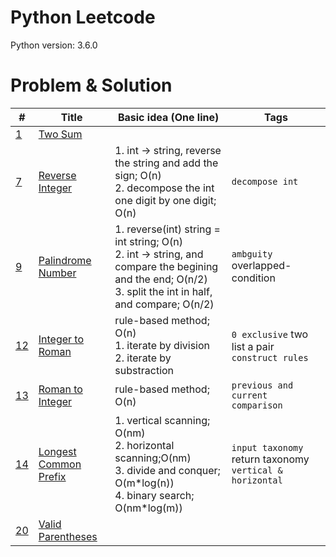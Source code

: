 # Python Leetcode

Python version: 3.6.0

# Problem & Solution

| # | Title | Basic idea (One line) | Tags |
|---| ----- | -------- | --------------------- |
| [1](https://leetcode.com/problems/two-sum/) | [Two Sum](https://github.com/lowspace/leetcode/blob/main/code/1.%20Two%20Sum.ipynb) | |  |
| [7](https://leetcode.com/problems/reverse-integer/) | [Reverse Integer](https://github.com/lowspace/leetcode/blob/main/code/7.%20Reverse%20Integer.ipynb) |1. int -> string, reverse the string and add the sign; O(n) <br> 2. decompose the int one digit by one digit; O(n)|`decompose int`  |
| [9](https://leetcode.com/problems/palindrome-number/) | [Palindrome Number](https://github.com/lowspace/leetcode/blob/main/code/9.%20Palindrome%20Number.ipynb) |1. reverse(int) string = int string; O(n) <br> 2. int -> string, and compare the begining and the end; O(n/2) <br> 3. split the int in half, and compare; O(n/2)|`ambguity` overlapped-condition|
| [12](https://leetcode.com/problems/integer-to-roman/) | [Integer to Roman](https://github.com/lowspace/leetcode/blob/main/code/12.%20Integer%20to%20Roman.ipynb) | rule-based method; O(n) <br> 1. iterate by division <br> 2. iterate by substraction |`0 exclusive` two list a pair `construct rules`|
| [13](https://leetcode.com/problems/roman-to-integer/) | [Roman to Integer](https://github.com/lowspace/leetcode/blob/main/code/13.%20Roman%20to%20Integer.ipynb) | rule-based method; O(n)|`previous and current comparison`|
| [14](https://leetcode.com/problems/longest-common-prefix/) | [Longest Common Prefix](https://github.com/lowspace/leetcode/blob/main/code/14.%20Longest%20Common%20Prefix.ipynb) | 1. vertical scanning; O(nm) <br> 2. horizontal scanning;O(nm) <br> 3. divide and conquer; O(m\*log(n)) <br> 4. binary search; O(nm\*log(m)) | `input taxonomy` return taxonomy `vertical & horizontal`|
| [20](https://leetcode.com/problems/valid-parentheses/) | [Valid Parentheses]() | | |  